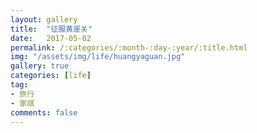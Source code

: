 ```yaml
---
layout: gallery
title:  "征服黄崖关"
date:   2017-05-02
permalink: /:categories/:month-:day-:year/:title.html
img: "/assets/img/life/huangyaguan.jpg"
gallery: true
categories: [life]
tag:
- 旅行
- 家祺
comments: false
---
```


